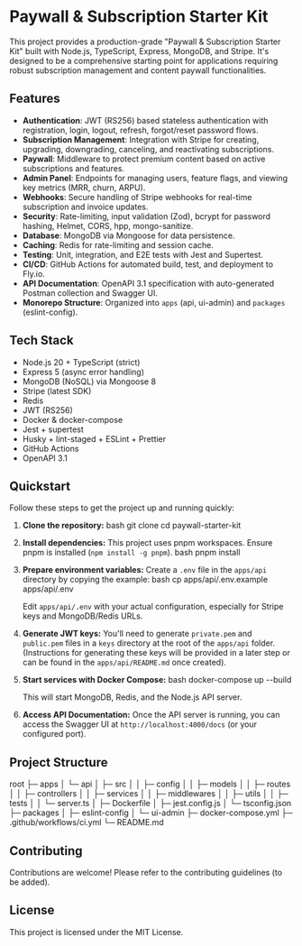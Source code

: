 # Paywall & Subscription Starter Kit

This project provides a production-grade "Paywall & Subscription Starter Kit" built with Node.js, TypeScript, Express, MongoDB, and Stripe. It's designed to be a comprehensive starting point for applications requiring robust subscription management and content paywall functionalities.

## Features

- **Authentication**: JWT (RS256) based stateless authentication with registration, login, logout, refresh, forgot/reset password flows.
- **Subscription Management**: Integration with Stripe for creating, upgrading, downgrading, canceling, and reactivating subscriptions.
- **Paywall**: Middleware to protect premium content based on active subscriptions and features.
- **Admin Panel**: Endpoints for managing users, feature flags, and viewing key metrics (MRR, churn, ARPU).
- **Webhooks**: Secure handling of Stripe webhooks for real-time subscription and invoice updates.
- **Security**: Rate-limiting, input validation (Zod), bcrypt for password hashing, Helmet, CORS, hpp, mongo-sanitize.
- **Database**: MongoDB via Mongoose for data persistence.
- **Caching**: Redis for rate-limiting and session cache.
- **Testing**: Unit, integration, and E2E tests with Jest and Supertest.
- **CI/CD**: GitHub Actions for automated build, test, and deployment to Fly.io.
- **API Documentation**: OpenAPI 3.1 specification with auto-generated Postman collection and Swagger UI.
- **Monorepo Structure**: Organized into `apps` (api, ui-admin) and `packages` (eslint-config).

## Tech Stack

- Node.js 20 + TypeScript (strict)
- Express 5 (async error handling)
- MongoDB (NoSQL) via Mongoose 8
- Stripe (latest SDK)
- Redis
- JWT (RS256)
- Docker & docker-compose
- Jest + supertest
- Husky + lint-staged + ESLint + Prettier
- GitHub Actions
- OpenAPI 3.1

## Quickstart

Follow these steps to get the project up and running quickly:

1.  **Clone the repository:**
     bash
    git clone <your-repo-url>
    cd paywall-starter-kit
     

2.  **Install dependencies:**
    This project uses pnpm workspaces. Ensure pnpm is installed (`npm install -g pnpm`).
     bash
    pnpm install
     

3.  **Prepare environment variables:**
    Create a `.env` file in the `apps/api` directory by copying the example:
     bash
    cp apps/api/.env.example apps/api/.env
     
    Edit `apps/api/.env` with your actual configuration, especially for Stripe keys and MongoDB/Redis URLs.

4.  **Generate JWT keys:**
    You'll need to generate `private.pem` and `public.pem` files in a `keys` directory at the root of the `apps/api` folder. (Instructions for generating these keys will be provided in a later step or can be found in the `apps/api/README.md` once created).

5.  **Start services with Docker Compose:**
     bash
    docker-compose up --build
     
    This will start MongoDB, Redis, and the Node.js API server.

6.  **Access API Documentation:**
    Once the API server is running, you can access the Swagger UI at `http://localhost:4000/docs` (or your configured port).

## Project Structure

 
root
├─ apps
│  └─ api
│     ├─ src
│     │  ├─ config
│     │  ├─ models
│     │  ├─ routes
│     │  ├─ controllers
│     │  ├─ services
│     │  ├─ middlewares
│     │  ├─ utils
│     │  ├─ tests
│     │  └─ server.ts
│     ├─ Dockerfile
│     ├─ jest.config.js
│     └─ tsconfig.json
├─ packages
│  ├─ eslint-config
│  └─ ui-admin
├─ docker-compose.yml
├─ .github/workflows/ci.yml
└─ README.md
 

## Contributing

Contributions are welcome! Please refer to the contributing guidelines (to be added).

## License

This project is licensed under the MIT License.
